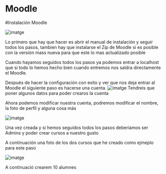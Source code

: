 # Moodle

#Instalación Moodle

![imatge](https://github.com/user-attachments/assets/4f333ac9-0805-4789-ac30-aad6364f5624)

Lo primero que hay que hacer es abrir el manual de instalación y seguir todos los pasos, tambien hay que instalarse el Zip de Moodle si es posible con la versión mass nueva para que este lo mas actualizado posible

Cuando hayamos seguidos todos los pasos ya podemos entrar a localhost que si todo lo hemos hecho bien cuando entremos nos saldra directamente el Moodle.

Después de hacer la configuración con exito y ver que nos deja entrar al Moodle el siguiente paso es hacerse una cuenta.
![imatge](https://github.com/user-attachments/assets/74207d0b-325c-4a25-85c9-2e95ea460ef8)
Tendreis que poner algunos datos para poder crearos la cuenta

Ahora podemos modificar nuestra cuenta, podremos modificar el nombre, la foto de perfil y alguna cosa más

![imatge](https://github.com/user-attachments/assets/64fa28cc-8470-4dc6-92af-7c7c9d4265c8)


Una vez creada y si hemos seguidos todos los pasos deberiamos ser Admins y poder crear cursos a nuestro gusto

A continuación una foto de los dos cursos que he creado como ejmeplo para este paso

![imatge](https://github.com/user-attachments/assets/818a6e8d-298b-4655-b831-c4ea06831f58)

A continuació crearem 10 alumnes

